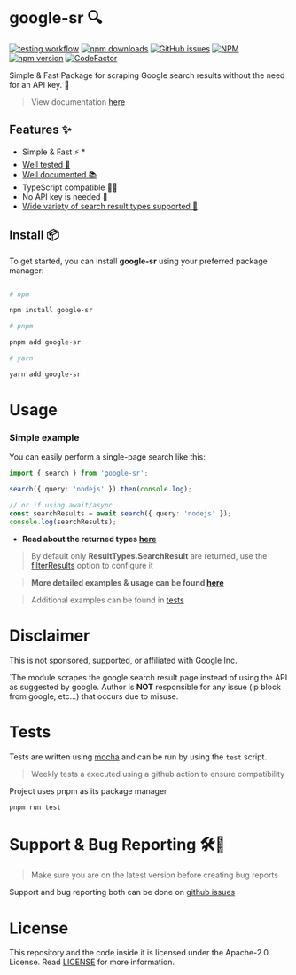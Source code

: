 # google-sr 🔍

[![testing workflow](https://github.com/typicalninja/google-sr/actions/workflows/tests.yml/badge.svg)](https://github.com/typicalninja/google-sr)
[![npm downloads](https://img.shields.io/npm/dw/google-sr)](https://www.npmjs.com/package/google-sr)
[![GitHub issues](https://img.shields.io/github/issues/typicalninja/google-sr)](https://github.com/typicalninja/google-sr/issues)
[![NPM](https://img.shields.io/npm/l/google-sr)](https://www.npmjs.com/package/google-sr)
[![npm version](https://img.shields.io/npm/v/google-sr)](https://www.npmjs.com/package/google-sr)
[![CodeFactor](https://www.codefactor.io/repository/github/typicalninja/google-sr/badge)](https://www.codefactor.io/repository/github/typicalninja/google-sr)


Simple & Fast Package for scraping Google search results without the need for an API key. 🚀

> View documentation [here](https://typicalninja.github.io/google-sr/)

## Features ✨

* Simple & Fast ⚡️ *
* [Well tested 🔄](#tests)
* [Well documented 📚](https://typicalninja.github.io/google-sr/)
* TypeScript compatible 🧑‍💻
* No API key is needed 🔑
* [Wide variety of search result types supported 🌴](https://typicalninja.github.io/google-sr/types)

## Install 📦

To get started, you can install **google-sr** using your preferred package manager:

```bash

# npm

npm install google-sr

# pnpm 

pnpm add google-sr

# yarn

yarn add google-sr

```

# Usage

### Simple example

You can easily perform a single-page search like this:

```ts
import { search } from 'google-sr';

search({ query: 'nodejs' }).then(console.log);

// or if using await/async
const searchResults = await search({ query: 'nodejs' });
console.log(searchResults);
```

* **Read about the returned types [here](https://typicalninja.github.io/google-sr/types)**

> By default only **ResultTypes.SearchResult** are returned, use the [filterResults](https://typicalninja.github.io/google-sr/advanced.html#filtering-result) option to configure it

> **More detailed examples & usage can be found [here](https://typicalninja.github.io/google-sr#usage)**

> Additional examples can be found in [tests](#tests)


# Disclaimer

This is not sponsored, supported, or affiliated with Google Inc.

`The module scrapes the google search result page instead of using the API as suggested by google. Author is **NOT** responsible for any issue (ip block from google, etc...) that occurs due to misuse.


# Tests

Tests are written using [mocha](https://mochajs.org/) and can be run by using the `test` script.

> Weekly tests a executed using a github action to ensure compatibility

Project uses pnpm as its package manager

```bash
pnpm run test
```

# Support & Bug Reporting 🛠️🐞

> Make sure you are on the latest version before creating bug reports

Support and bug reporting both can be done on  [github issues](https://github.com/typicalninja/google-sr/issues)

# License

This repository and the code inside it is licensed under the Apache-2.0 License. Read [LICENSE](./LICENSE) for more information.